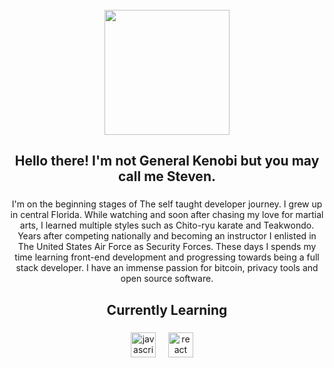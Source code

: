 <br clear="both">

<div align="center">
  <img height="200" src="https://media3.giphy.com/media/v1.Y2lkPTc5MGI3NjExM281MmpjeXVhZXpqNHFyY2czd295MzBzZGF4czNteG4yZWwwcWVvcCZlcD12MV9pbnRlcm5hbF9naWZfYnlfaWQmY3Q9Zw/Nx0rz3jtxtEre/giphy.gif"  />
</div>

<h2 align="center">Hello there! I'm not General Kenobi but you may call me Steven.</h2>

###

<p align="center">I'm on the beginning stages of The self taught developer journey. I grew up in central Florida. While watching and soon after chasing my love for martial arts, I learned multiple styles such as Chito-ryu karate and Teakwondo. Years after competing nationally and becoming an instructor I enlisted in The United States Air Force as Security Forces. These days I spends my time learning front-end development and progressing towards being a full stack developer. I have an immense passion for bitcoin, privacy tools and open source software.</p>

###

<h2 align="center"></h2>

###

<p align="center"></p>

###

<h2 align="center">Currently Learning</h2>

###

<div align="center">
  <img src="https://cdn.jsdelivr.net/gh/devicons/devicon/icons/javascript/javascript-original.svg" height="40" alt="javascript logo"  />
  <img width="12" />
  <img src="https://cdn.jsdelivr.net/gh/devicons/devicon/icons/react/react-original.svg" height="40" alt="react logo"  />
  <img width="12" />
</div>

###
